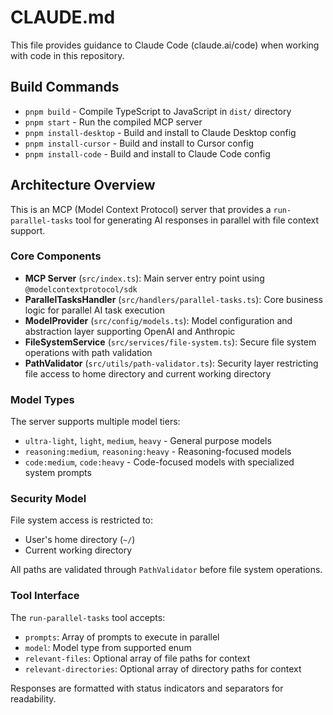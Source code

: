 # CLAUDE.md

This file provides guidance to Claude Code (claude.ai/code) when working with code in this repository.

## Build Commands

- `pnpm build` - Compile TypeScript to JavaScript in `dist/` directory
- `pnpm start` - Run the compiled MCP server
- `pnpm install-desktop` - Build and install to Claude Desktop config
- `pnpm install-cursor` - Build and install to Cursor config
- `pnpm install-code` - Build and install to Claude Code config

## Architecture Overview

This is an MCP (Model Context Protocol) server that provides a `run-parallel-tasks` tool for generating AI responses in parallel with file context support.

### Core Components

- **MCP Server** (`src/index.ts`): Main server entry point using `@modelcontextprotocol/sdk`
- **ParallelTasksHandler** (`src/handlers/parallel-tasks.ts`): Core business logic for parallel AI task execution
- **ModelProvider** (`src/config/models.ts`): Model configuration and abstraction layer supporting OpenAI and Anthropic
- **FileSystemService** (`src/services/file-system.ts`): Secure file system operations with path validation
- **PathValidator** (`src/utils/path-validator.ts`): Security layer restricting file access to home directory and current working directory

### Model Types

The server supports multiple model tiers:
- `ultra-light`, `light`, `medium`, `heavy` - General purpose models
- `reasoning:medium`, `reasoning:heavy` - Reasoning-focused models  
- `code:medium`, `code:heavy` - Code-focused models with specialized system prompts

### Security Model

File system access is restricted to:
- User's home directory (`~/`)
- Current working directory

All paths are validated through `PathValidator` before file system operations.

### Tool Interface

The `run-parallel-tasks` tool accepts:
- `prompts`: Array of prompts to execute in parallel
- `model`: Model type from supported enum
- `relevant-files`: Optional array of file paths for context
- `relevant-directories`: Optional array of directory paths for context

Responses are formatted with status indicators and separators for readability.